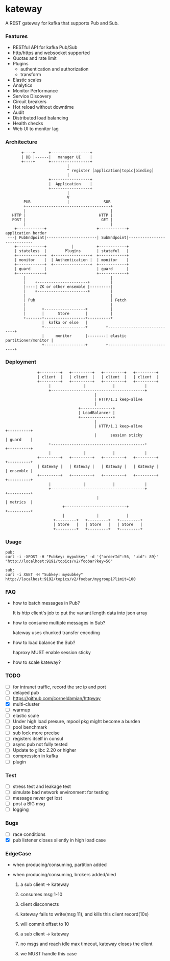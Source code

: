 # kateway

A REST gateway for kafka that supports Pub and Sub.

### Features

- RESTful API for kafka Pub/Sub
- http/https and websocket supported
- Quotas and rate limit
- Plugins
  - authentication and authorization
  - transform
- Elastic scales
- Analytics
- Monitor Performance
- Service Discovery
- Circuit breakers
- Hot reload without downtime
- Audit
- Distributed load balancing
- Health checks
- Web UI to monitor lag

### Architecture

           +----+      +-----------------+          
           | DB |------|   manager UI    |
           +----+      +-----------------+                                                  
                               |                                                           
                               ^ register [application|topic|binding]                       
                               |                                                          
                       +-----------------+                                                 
                       |  Application    |                                                
                       +-----------------+                                               
                               |                                                        
                               V                                                       
            PUB                |               SUB                                    
            +-------------------------------------+                                  
            |                                     |                                         
       HTTP |                                HTTP |                                        
       POST |                                 GET |                                       
            |                                     |                                      
        +------------+                      +------------+          application border  
     ---| PubEndpoint|----------------------| SubEndpoint|---------------------------- 
        +------------+           |          +------------+                            
        | stateless  |        Plugins       | stateful   |                           
        +------------+  +----------------+  +------------+                          
        | monitor    |  | Authentication |  | monitor    |                         
        +------------+  +----------------+  +------------+                        
        | guard      |                      | guard      |                       
        +------------+                      +------------+                      
            |                                     |    
            |    +----------------------+         |  
            |----| ZK or other ensemble |---------| 
            |    +----------------------+         |
            |                                     |    
            | Pub                                 | Fetch
            |                                     |                     
            |       +------------------+          |     
            |       |      Store       |          |    
            +-------+------------------+----------+   
                    |  kafka or else   |
                    +------------------+        +-----------------------------+
                    |     monitor      |--------| elastic partitioner/monitor |
                    +------------------+        +-----------------------------+


### Deployment

                  +---------+   +---------+   +---------+   +---------+      
                  | client  |   | client  |   | client  |   | client  |     
                  +---------+   +---------+   +---------+   +---------+    
                       |              |            |             |
                       +-----------------------------------------+        
                                           |
                                           | HTTP/1.1 keep-alive
                                           |     
                                    +--------------+
                                    | LoadBalancer |
                                    +--------------+
                                           |
                                           | HTTP/1.1 keep-alive             +----------+
                                           |      session sticky             | guard    |
                       +-----------------------------------------+           +----------+
                       |              |            |             |      
                  +---------+   +---------+   +---------+   +---------+      +----------+
                  | Kateway |   | Kateway |   | Kateway |   | Kateway |      | ensemble |
                  +---------+   +---------+   +---------+   +---------+      +----------+
                       |              |            |             |
                       +-----------------------------------------+           +----------+
                                            |                                | metrics  |
                             +---------------------------+                   +----------+
                             |              |            |             
                         +---------+   +---------+   +---------+   
                         | Store   |   | Store   |   | Store   |
                         +---------+   +---------+   +---------+   

### Usage

    pub:
    curl -i -XPOST -H "Pubkey: mypubkey" -d '{"orderId":56, "uid": 89}' "http://localhost:9191/topics/v2/foobar?key=56"

    sub:
    curl -i XGET -H "Subkey: mysubkey" http://localhost:9192/topics/v2/foobar/mygroup1?limit=100

### FAQ

- how to batch messages in Pub?

  It is http client's job to put the variant length data into json array

- how to consume multiple messages in Sub?

  kateway uses chunked transfer encoding

- how to load balance the Sub?

  haproxy MUST enable session sticky

- how to scale kateway?

### TODO

- [ ] for intranet traffic, record the src ip and port
- [ ] delayed pub
- [ ] https://github.com/corneldamian/httpway
- [X] multi-cluster
- [ ] warmup
- [ ] elastic scale
- [ ] Under high load presure, mpool pkg might become a burden
- [ ] pool benchmark
- [ ] sub lock more precise 
- [ ] registers itself in consul
- [ ] async pub not fully tested
- [ ] Update to glibc 2.20 or higher
- [ ] compression in kafka
- [ ] plugin

### Test

- [ ] stress test and leakage test
- [ ] simulate bad network environment for testing
- [ ] message never get lost
- [ ] post a BIG msg
- [ ] logging

### Bugs

- [ ] race conditions
- [X] pub listener closes silently in high load case

### EdgeCase

- when producing/consuming, partition added
- when producing/consuming, brokers added/died

    1. a sub client -> kateway
    2. consumes msg 1-10
    3. client disconnects 
    4. kateway fails to write(msg 11), and kills this client record(10s)
    5. will commit offset to 10

    1. a sub client -> kateway
    2. no msgs and reach idle max timeout, kateway closes the client
    3. we MUST handle this case

